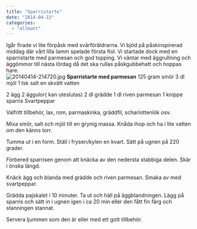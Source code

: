 ```yaml
---
title: "Sparristarte"
date: "2014-04-13"
categories: 
  - "allmant"
---
```


Igår firade vi lite förpåsk med svärföräldrarna. Vi bjöd på påskinspirerad middag där vårt lilla lamm spelade första fiol. Vi startade dock med en sparristarte med parmesan och god topping. Vi väntar med äggrullning och äggömmor till nästa lördag då det ska rullas påskgubbehatt och hoppas hare.  
![20140414-214720.jpg](/static/img/20140414-214720.jpg)
**Sparristarte med parmesan** 125 gram smör 3 dl mjöl 1 tsk salt en skvätt vatten

2 ägg 2 äggulor( kan uteslutas) 2 dl grädde 1 dl riven parmesan 1 knippe sparris Svartpeppar

Valfritt tillbehör, lax, rom, parmaskinka, gräddfil, scharlottenlök osv.

Mixa smör, salt och mjöl till en grynig massa. Knåda ihop och ha i lite vatten om den känns torr.

Tumma ut i en form. Ställ i frysen/kylen en kvart. Sätt på ugnen på 220 grader.

Förbered sparrisen genom att knäcka av den nedersta stabbiga delen. Skär i önska längd.

Knäck ägg och blanda med grädde och riven parmesan. Smaka av med svartpeppar.

Grädda pajskalet i 10 minuter. Ta ut och häll på äggblandningen. Lägg på sparris och sätt in i ugnen igen i ca 20 min eller den fått fin färg och stanningen stannat.

Servera ljummen som den är eller med ett gott tillbehör.
